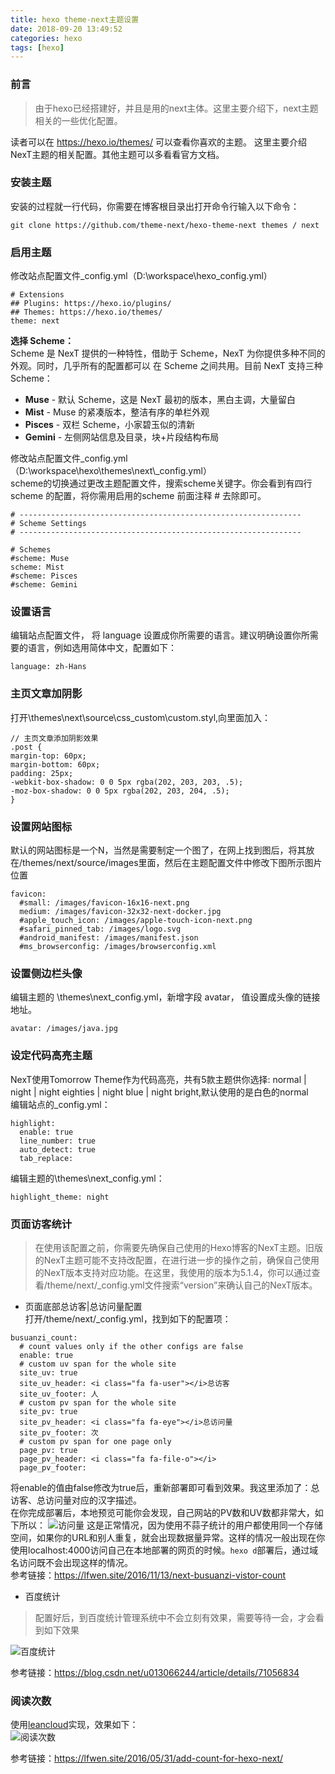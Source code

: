 ```yaml
---
title: hexo theme-next主题设置
date: 2018-09-20 13:49:52
categories: hexo
tags: [hexo]
---
```


### 前言
> 由于hexo已经搭建好，并且是用的next主体。这里主要介绍下，next主题相关的一些优化配置。

读者可以在 https://hexo.io/themes/ 可以查看你喜欢的主题。 这里主要介绍NexT主题的相关配置。其他主题可以多看看官方文档。
<!--more-->

### 安装主题
安装的过程就一行代码，你需要在博客根目录出打开命令行输入以下命令：

```
git clone https://github.com/theme-next/hexo-theme-next themes / next
```
### 启用主题
修改站点配置文件_config.yml（D:\workspace\hexo\_config.yml）
```
# Extensions
## Plugins: https://hexo.io/plugins/
## Themes: https://hexo.io/themes/
theme: next
```


**选择 Scheme：**   
Scheme 是 NexT 提供的一种特性，借助于 Scheme，NexT 为你提供多种不同的外观。同时，几乎所有的配置都可以 在 Scheme 之间共用。目前 NexT 支持三种 Scheme：  
- **Muse** - 默认 Scheme，这是 NexT 最初的版本，黑白主调，大量留白  
- **Mist** - Muse 的紧凑版本，整洁有序的单栏外观  
- **Pisces** - 双栏 Scheme，小家碧玉似的清新  
- **Gemini** - 左侧网站信息及目录，块+片段结构布局      

修改站点配置文件_config.yml（D:\\workspace\\hexo\\themes\\next\\_config.yml）   
scheme的切换通过更改主题配置文件，搜索scheme关键字。你会看到有四行scheme   的配置，将你需用启用的scheme 前面注释 # 去除即可。 
```
# ---------------------------------------------------------------
# Scheme Settings
# ---------------------------------------------------------------

# Schemes
#scheme: Muse
scheme: Mist
#scheme: Pisces
#scheme: Gemini
```

### 设置语言
编辑站点配置文件， 将 language 设置成你所需要的语言。建议明确设置你所需要的语言，例如选用简体中文，配置如下：

```
language: zh-Hans
```

### 主页文章加阴影
打开\themes\next\source\css\_custom\custom.styl,向里面加入：

```
// 主页文章添加阴影效果
.post {
margin-top: 60px;
margin-bottom: 60px;
padding: 25px;
-webkit-box-shadow: 0 0 5px rgba(202, 203, 203, .5);
-moz-box-shadow: 0 0 5px rgba(202, 203, 204, .5);
}
```
### 设置网站图标
默认的网站图标是一个N，当然是需要制定一个图了，在网上找到图后，将其放在/themes/next/source/images里面，然后在主题配置文件中修改下图所示图片位置

```
favicon:
  #small: /images/favicon-16x16-next.png
  medium: /images/favicon-32x32-next-docker.jpg
  #apple_touch_icon: /images/apple-touch-icon-next.png
  #safari_pinned_tab: /images/logo.svg
  #android_manifest: /images/manifest.json
  #ms_browserconfig: /images/browserconfig.xml
```

### 设置侧边栏头像
编辑主题的 \themes\next\_config.yml，新增字段 avatar， 值设置成头像的链接地址。

```
avatar: /images/java.jpg
```
### 设定代码高亮主题
NexT使用Tomorrow Theme作为代码高亮，共有5款主题供你选择:
normal | night | night eighties | night blue | night bright,默认使用的是白色的normal  
编辑站点的_config.yml：
```
highlight:
  enable: true
  line_number: true
  auto_detect: true
  tab_replace:
```
编辑主题的\themes\next\_config.yml：
```
highlight_theme: night
```
### 页面访客统计
> 在使用该配置之前，你需要先确保自己使用的Hexo博客的NexT主题。旧版的NexT主题可能不支持改配置，在进行进一步的操作之前，确保自己使用的NexT版本支持对应功能。在这里，我使用的版本为5.1.4，你可以通过查看/theme/next/_config.yml文件搜索“version”来确认自己的NexT版本。

- 页面底部总访客|总访问量配置    
打开/theme/next/_config.yml，找到如下的配置项：
```
busuanzi_count:
  # count values only if the other configs are false
  enable: true
  # custom uv span for the whole site
  site_uv: true
  site_uv_header: <i class="fa fa-user"></i>总访客
  site_uv_footer: 人
  # custom pv span for the whole site
  site_pv: true
  site_pv_header: <i class="fa fa-eye"></i>总访问量
  site_pv_footer: 次
  # custom pv span for one page only
  page_pv: true
  page_pv_header: <i class="fa fa-file-o"></i>
  page_pv_footer:
```
将enable的值由false修改为true后，重新部署即可看到效果。我这里添加了：总访客、总访问量对应的汉字描述。  
在你完成部署后，本地预览可能你会发现，自己网站的PV数和UV数都非常大，如下所以：
![访问量](https://upload-images.jianshu.io/upload_images/8760038-1068b5c5e79142e6.png?imageMogr2/auto-orient/strip%7CimageView2/2/w/1240)
这是正常情况，因为使用不蒜子统计的用户都使用同一个存储空间，如果你的URL和别人重复，就会出现数据量异常。这样的情况一般出现在你使用localhost:4000访问自己在本地部署的网页的时候。`hexo d`部署后，通过域名访问既不会出现这样的情况。  
参考链接：https://lfwen.site/2016/11/13/next-busuanzi-vistor-count

- 百度统计  
> 配置好后，到百度统计管理系统中不会立刻有效果，需要等待一会，才会看到如下效果

![百度统计](https://upload-images.jianshu.io/upload_images/8760038-c8924e05194c0039.png?imageMogr2/auto-orient/strip%7CimageView2/2/w/1240)


参考链接：https://blog.csdn.net/u013066244/article/details/71056834

### 阅读次数
使用[leancloud](https://leancloud.cn/)实现，效果如下：  
![阅读次数](https://upload-images.jianshu.io/upload_images/8760038-2d94f66c344f52a4.png?imageMogr2/auto-orient/strip%7CimageView2/2/w/1240)

参考链接：https://lfwen.site/2016/05/31/add-count-for-hexo-next/


